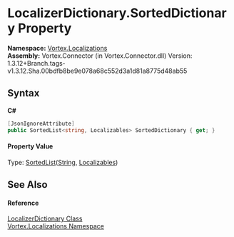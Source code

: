 # LocalizerDictionary.SortedDictionary Property 
 

**Namespace:**&nbsp;<a href="N_Vortex_Localizations.md">Vortex.Localizations</a><br />**Assembly:**&nbsp;Vortex.Connector (in Vortex.Connector.dll) Version: 1.3.12+Branch.tags-v1.3.12.Sha.00bdfb8be9e078a68c552d3a1d81a8775d48ab55

## Syntax

**C#**<br />
``` C#
[JsonIgnoreAttribute]
public SortedList<string, Localizables> SortedDictionary { get; }
```


#### Property Value
Type: <a href="https://docs.microsoft.com/dotnet/api/system.collections.generic.sortedlist-2" target="_blank">SortedList</a>(<a href="https://docs.microsoft.com/dotnet/api/system.string" target="_blank">String</a>, <a href="T_Vortex_Localizations_Localizables.md">Localizables</a>)

## See Also


#### Reference
<a href="T_Vortex_Localizations_LocalizerDictionary.md">LocalizerDictionary Class</a><br /><a href="N_Vortex_Localizations.md">Vortex.Localizations Namespace</a><br />